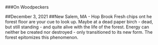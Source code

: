 ###On Woodpeckers

##December 3, 2021
##New Salem, MA - Hop Brook
Fresh chips ont he forest floor are your cue to look up.  Maybe at a dead paper birch - dead, but still standing - and quite alive with the life of the forest.  Energy can neither be created nor destroyed - only transitioned to its new form.  The forest epitomizes this phenomenon.
